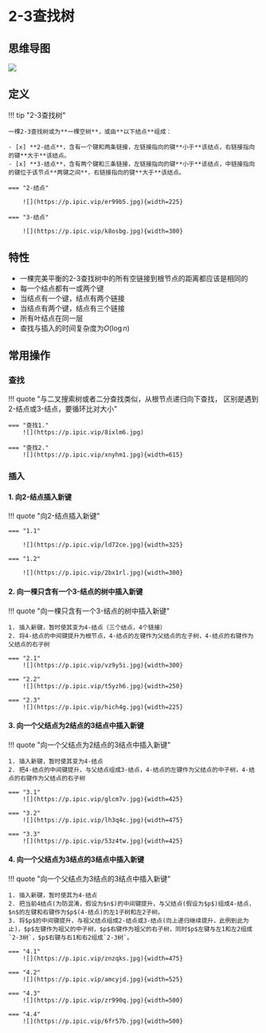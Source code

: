 # 2-3查找树

## 思维导图

![](https://p.ipic.vip/v9l5rt.jpg)

## 定义

!!! tip "2-3查找树"

    一棵2-3查找树或为**一棵空树**，或由**以下结点**组成：

    - [x] **2-结点**，含有一个键和两条链接，左链接指向的键**小于**该结点，右链接指向的键**大于**该结点。
    - [x] **3-结点**，含有两个键和三条链接，左链接指向的键**小于**该结点，中链接指向的键位于该节点**两键之间**，右链接指向的键**大于**该结点。

    === "2-结点"

        ![](https://p.ipic.vip/er99b5.jpg){width=225}

    === "3-结点"

        ![](https://p.ipic.vip/k8osbg.jpg){width=300}

## 特性

- 一棵完美平衡的2-3查找树中的所有空链接到根节点的距离都应该是相同的
- 每一个结点都有一或两个键
- 当结点有一个键，结点有两个链接
- 当结点有两个键，结点有三个链接
- 所有叶结点在同一层
- 查找与插入的时间复杂度为$O(\log n)$

## 常用操作

### 查找

!!! quote "与二叉搜索树或者二分查找类似，从根节点递归向下查找， 区别是遇到2-结点或3-结点，要循环比对大小"

    === "查找1."
        ![](https://p.ipic.vip/8ixlm6.jpg)

    === "查找2."
        ![](https://p.ipic.vip/xnyhm1.jpg){width=615}


### 插入

#### 1. 向2-结点插入新键

!!! quote "向2-结点插入新键"

    === "1.1"

        ![](https://p.ipic.vip/ld72ce.jpg){width=325}

    === "1.2"

        ![](https://p.ipic.vip/2bx1rl.jpg){width=300}

#### 2. 向一棵只含有一个3-结点的树中插入新键

!!! quote "向一棵只含有一个3-结点的树中插入新键"

    1. 插入新键，暂时使其变为4-结点（三个结点，4个链接）
    2. 将4-结点的中间键提升为根节点，4-结点的左键作为父结点的左子树，4-结点的右键作为父结点的右子树

    === "2.1"
        ![](https://p.ipic.vip/vz9y5i.jpg){width=300}

    === "2.2"
        ![](https://p.ipic.vip/t5yzh6.jpg){width=250}

    === "2.3"
        ![](https://p.ipic.vip/hich4g.jpg){width=225}

#### 3. 向一个父结点为2结点的3结点中插入新键

!!! quote "向一个父结点为2结点的3结点中插入新键"

    1. 插入新键，暂时使其变为4-结点
    2. 把4-结点的中间键提升，与父结点组成3-结点，4-结点的左键作为父结点的中子树，4-结点的右键作为父结点的右子树

    === "3.1"
        ![](https://p.ipic.vip/glcm7v.jpg){width=425}

    === "3.2"
        ![](https://p.ipic.vip/lh3q4c.jpg){width=475}

    === "3.3"
        ![](https://p.ipic.vip/53z4tw.jpg){width=425}

#### 4. 向一个父结点为3结点的3结点中插入新键

!!! quote "向一个父结点为3结点的3结点中插入新键"

    1. 插入新键，暂时使其为4-结点
    2. 把当前4结点(为防混淆，假设为$n$)的中间键提升，与父结点(假设为$p$)组成4-结点，$n$的左键和右键作为$p$(4-结点)的左1子树和左2子树。
    3. 将$p$的中间键提升，与祖父结点组成2-结点或3-结点(向上递归继续提升，此例到此为止)，$p$左键作为祖父的中子树，$p$右键作为祖父的右子树，同时$p$左键与左1和左2组成`2-3树`，$p$右键与右1和右2组成`2-3树`。

    === "4.1"
        ![](https://p.ipic.vip/znzqks.jpg){width=475}

    === "4.2"
        ![](https://p.ipic.vip/amcyjd.jpg){width=525}

    === "4.3"
        ![](https://p.ipic.vip/zr990q.jpg){width=500}

    === "4.4"
        ![](https://p.ipic.vip/6fr57b.jpg){width=500}